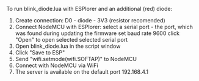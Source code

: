 To run blink_diode.lua with ESPlorer and an additional (red) diode:

1. Create connection: D0 - diode - 3V3 (resistor recomended)
2. Connect NodeMCU with ESPlorer:
select a serial port - the port, which was found during updating the firmware
set baud rate 9600
click "Open" to open selected selected serial port
3. Open blink_diode.lua in the script window
4. Click "Save to ESP"
4. Send "wifi.setmode(wifi.SOFTAP)" to NodeMCU
5. Connect with NodeMCU via WiFi
6. The server is available on the default port 192.168.4.1
